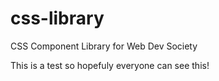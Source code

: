 # css-library
CSS Component Library for Web Dev Society


This is a test so hopefuly everyone can see this!